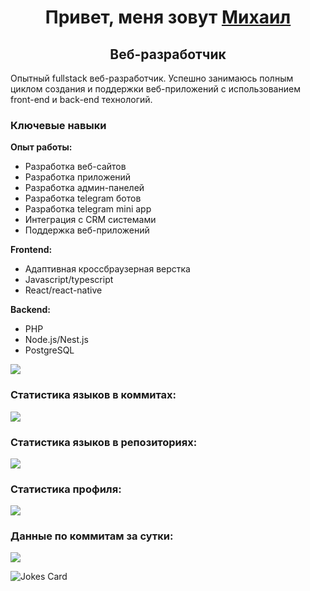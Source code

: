 <h1 align="center">Привет, меня зовут <a href="https://t.me/miwist">Михаил</a></h1>
<h2 align="center">Веб-разработчик</h2>

<p>Опытный fullstack веб-разработчик.
Успешно занимаюсь полным циклом создания и поддержки веб-приложений с использованием front-end и back-end технологий.</p>

<h3>Ключевые навыки</h3>


<b>Опыт работы:</b>
<ul>
<li>Разработка веб-сайтов</li>
<li>Разработка приложений</li>
<li>Разработка админ-панелей</li>
<li>Разработка telegram ботов</li>
<li>Разработка telegram mini app</li>
<li>Интеграция с CRM системами</li>
<li>Поддержка веб-приложений</li>
</ul>
 
 <b>Frontend:</b>
 <ul>
   <li>Адаптивная кроссбраузерная верстка</li>
   <li>Javascript/typescript</li>
   <li>React/react-native</li>
</ul>
 <b>Backend:</b>
 <ul>
   <li>PHP</li>
   <li>Node.js/Nest.js</li>
   <li>PostgreSQL</li>
</ul>


![](https://github-profile-summary-cards.vercel.app/api/cards/profile-details?username=miwist&theme=solarized_dark)

<h3 align="start">Статистика языков в коммитах:</h3>

![](https://github-profile-summary-cards.vercel.app/api/cards/most-commit-language?username=miwist&theme=solarized_dark)

<h3 align="start">Статистика языков в репозиториях:</h3>

![](https://github-profile-summary-cards.vercel.app/api/cards/repos-per-language?username=miwist&theme=solarized_dark)

<h3 align="start">Статистика профиля:</h3>

![](https://github-profile-summary-cards.vercel.app/api/cards/stats?username=miwist&theme=solarized_dark)

<h3 align="start">Данные по коммитам за сутки:</h3>

![](https://github-profile-summary-cards.vercel.app/api/cards/productive-time?username=miwist&theme=solarized_dark)

![Jokes Card](https://readme-jokes.vercel.app/api)
<!--
**Miwist/Miwist** is a ✨ _special_ ✨ repository because its `README.md` (this file) appears on your GitHub profile.

Here are some ideas to get you started:

- 🔭 I’m currently working on ...
- 🌱 I’m currently learning ...
- 👯 I’m looking to collaborate on ...
- 🤔 I’m looking for help with ...
- 💬 Ask me about ...
- 📫 How to reach me: ...
- 😄 Pronouns: ...
- ⚡ Fun fact: ...
-->
